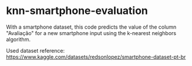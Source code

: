 # knn-smartphone-evaluation
With a smartphone dataset, this code predicts the value of the column "Avaliação" for a new smartphone input using the k-nearest neighbors algorithm.

Used dataset reference: https://www.kaggle.com/datasets/redsonlopez/smartphone-dataset-pt-br
